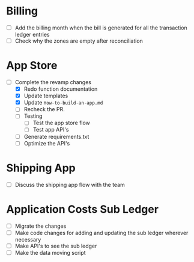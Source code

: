 # Billing

- [ ] Add the billing month when the bill is generated for all the transaction ledger entries
- [ ] Check why the zones are empty after reconciliation

# App Store

- [ ] Complete the revamp changes
  - [x] Redo function documentation
  - [x] Update templates
  - [x] Update `How-to-build-an-app.md`
  - [ ] Recheck the PR.
  - [ ] Testing
    - [ ] Test the app store flow
    - [ ] Test app API's
  - [ ] Generate requirements.txt
  - [ ] Optimize the API's

# Shipping App

- [ ] Discuss the shipping app flow with the team

# Application Costs Sub Ledger

- [ ] Migrate the changes
- [ ] Make code changes for adding and updating the sub ledger wherever necessary
- [ ] Make API's to see the sub ledger
- [ ] Make the data moving script
